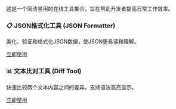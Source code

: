 这是一个简洁易用的在线工具集合，旨在帮助开发者提高日常工作效率。

<div class="tool-card">
    <h3>📋 JSON格式化工具 (JSON Formatter)</h3>
    <p>美化、验证和格式化JSON数据，使JSON更易读和理解。</p>
    <a href="./html/json.html" class="tool-button">立即使用</a>
</div>

<div class="tools-grid"> <div class="tool-card"> <h3>📊 文本比对工具 (Diff Tool)</h3> <p>快速比较两个文本内容之间的差异，支持语法高亮显示。</p> <a href="./html/diff.html" class="tool-button">立即使用</a> </div>






